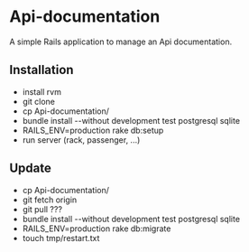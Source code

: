 # Api-documentation

A simple Rails application to manage an Api documentation.

## Installation

- install rvm
- git clone
- cp Api-documentation/
- bundle install --without development test postgresql sqlite
- RAILS_ENV=production rake db:setup
- run server (rack, passenger, ...)

## Update

- cp Api-documentation/
- git fetch origin
- git pull ???
- bundle install --without development test postgresql sqlite
- RAILS_ENV=production rake db:migrate
- touch tmp/restart.txt
